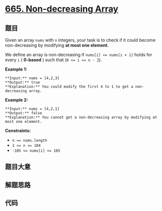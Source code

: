 # [665. Non-decreasing Array](https://leetcode.com/problems/non-decreasing-array)

## 题目

Given an array `nums` with `n` integers, your task is to check if it could
become non-decreasing by modifying **at most one element**.

We define an array is non-decreasing if `nums[i] <= nums[i + 1]` holds for
every `i` ( **0-based** ) such that (`0 <= i <= n - 2`).



**Example 1:**

    
    
    **Input:** nums = [4,2,3]
    **Output:** true
    **Explanation:** You could modify the first 4 to 1 to get a non-decreasing array.
    

**Example 2:**

    
    
    **Input:** nums = [4,2,1]
    **Output:** false
    **Explanation:** You cannot get a non-decreasing array by modifying at most one element.
    



**Constraints:**

  * `n == nums.length`
  * `1 <= n <= 104`
  * `-105 <= nums[i] <= 105`


## 题目大意

## 解题思路

## 代码

```javascript

```
